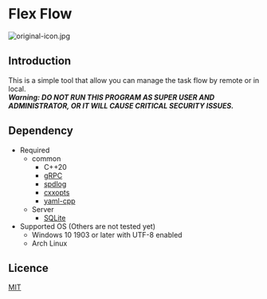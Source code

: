 # Flex Flow

![original-icon.jpg]()

## Introduction

This is a simple tool that allow you can manage the task flow by remote or in local.  
***Warning: DO NOT RUN THIS PROGRAM AS SUPER USER AND ADMINISTRATOR, OR IT WILL CAUSE CRITICAL SECURITY ISSUES.***

## Dependency

- Required
  - common
    - C++20
    - [gRPC](https://grpc.io)
    - [spdlog](https://github.com/gabime/spdlog)
    - [cxxopts](https://github.com/jarro2783/cxxopts)
    - [yaml-cpp](https://github.com/jbeder/yaml-cpp)
  - Server
    - [SQLite](https://www.sqlite.org)
- Supported OS (Others are not tested yet)
  - Windows 10 1903 or later with UTF-8 enabled
  - Arch Linux

## Licence

[MIT](https://opensource.org/licenses/MIT)
